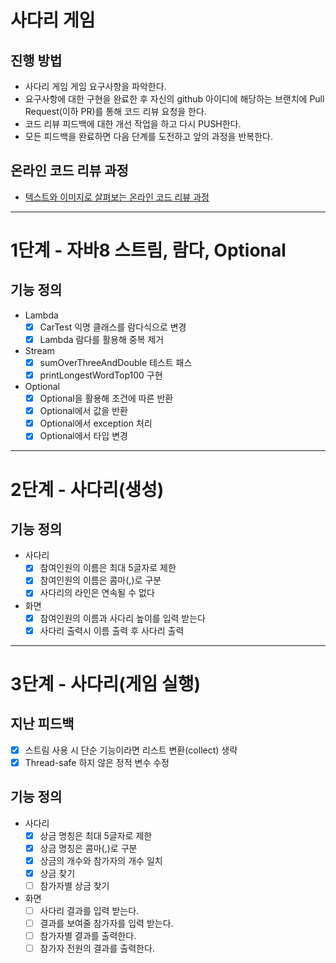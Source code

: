 # 사다리 게임
## 진행 방법
* 사다리 게임 게임 요구사항을 파악한다.
* 요구사항에 대한 구현을 완료한 후 자신의 github 아이디에 해당하는 브랜치에 Pull Request(이하 PR)를 통해 코드 리뷰 요청을 한다.
* 코드 리뷰 피드백에 대한 개선 작업을 하고 다시 PUSH한다.
* 모든 피드백을 완료하면 다음 단계를 도전하고 앞의 과정을 반복한다.

## 온라인 코드 리뷰 과정
* [텍스트와 이미지로 살펴보는 온라인 코드 리뷰 과정](https://github.com/nextstep-step/nextstep-docs/tree/master/codereview)
***

# 1단계 - 자바8 스트림, 람다, Optional

## 기능 정의
* Lambda
  - [x] CarTest 익명 클래스를 람다식으로 변경
  - [x] Lambda 람다를 활용해 중복 제거
* Stream
  - [x] sumOverThreeAndDouble 테스트 패스
  - [x] printLongestWordTop100 구현
* Optional
  - [x] Optional을 활용해 조건에 따른 반환
  - [x] Optional에서 값을 반환
  - [x] Optional에서 exception 처리
  - [x] Optional에서 타입 변경

***

# 2단계 - 사다리(생성)

## 기능 정의

* 사다리
  - [x] 참여인원의 이름은 최대 5글자로 제한
  - [x] 참여인원의 이름은 콤마(,)로 구분
  - [x] 사다리의 라인은 연속될 수 없다
* 화면
  - [x] 참여인원의 이름과 사다리 높이를 입력 받는다
  - [x] 사다리 출력시 이름 출력 후 사다리 출력

***

# 3단계 - 사다리(게임 실행)

## 지난 피드백
 - [x] 스트림 사용 시 단순 기능이라면 리스트 변환(collect) 생략
 - [x] Thread-safe 하지 않은 정적 변수 수정

## 기능 정의

* 사다리
  - [x] 상금 명칭은 최대 5글자로 제한
  - [x] 상금 명칭은 콤마(,)로 구분
  - [x] 상금의 개수와 참가자의 개수 일치
  - [x] 상금 찾기
  - [ ] 참가자별 상금 찾기
* 화면
  - [ ] 사다리 결과를 입력 받는다.
  - [ ] 결과를 보여줄 참가자를 입력 받는다.
  - [ ] 참가자별 결과를 출력한다.
  - [ ] 참가자 전원의 결과를 출력한다.